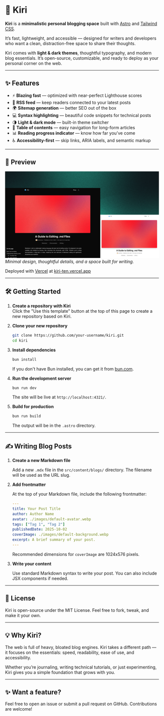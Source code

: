 # 🌿 Kiri

**Kiri** is a **minimalistic personal blogging space** built with [Astro](https://astro.build) and [Tailwind CSS](https://tailwindcss.com).

It’s fast, lightweight, and accessible — designed for writers and developers who want a clean, distraction-free space to share their thoughts.

Kiri comes with **light & dark themes**, thoughtful typography, and modern blog essentials. It’s open-source, customizable, and ready to deploy as your personal corner on the web.  

---

## ✨ Features

- ⚡ **Blazing fast** — optimized with near-perfect Lighthouse scores  
- 📰 **RSS feed** — keep readers connected to your latest posts  
- 🌍 **Sitemap generation** — better SEO out of the box  
- 💻 **Syntax highlighting** — beautiful code snippets for technical posts  
- 🌗 **Light & dark mode** — built-in theme switcher  
- 📑 **Table of contents** — easy navigation for long-form articles  
- 📊 **Reading progress indicator** — know how far you’ve come  
- ♿ **Accessibility-first** — skip links, ARIA labels, and semantic markup  

---

## 🚀 Preview

![Kiri Screenshot](./screenshot.png)  
*Minimal design, thoughtful details, and a space built for writing.*

Deployed with [Vercel](https://vercel.com) at [kiri-ten.vercel.app](https://kiri-ten.vercel.app/)

---

## 🛠️ Getting Started

1. **Create a repository with Kiri**  
   Click the "Use this template" button at the top of this page to create a new repository based on Kiri.

2. **Clone your new repository**

   ```bash
   git clone https://github.com/your-username/kiri.git
   cd kiri
   ```

3. **Install dependencies**

   ```bash
   bun install
   ```

   If you don't have Bun installed, you can get it from [bun.com](https://bun.com/).

4. **Run the development server**

   ```bash
   bun run dev
   ```

   The site will be live at `http://localhost:4321/`.

5. **Build for production**

   ```bash
   bun run build
   ```

   The output will be in the `.astro` directory.

---

## ✍️ Writing Blog Posts

1. **Create a new Markdown file**

   Add a new `.mdx` file in the `src/content/blogs/` directory. The filename will be used as the URL slug.

2. **Add frontmatter**

   At the top of your Markdown file, include the following frontmatter:

   ```yaml
   ---
   title: Your Post Title
   author: Author Name
   avatar: ./images/default-avatar.webp
   tags: ["Tag 1", "Tag 2"]
   publishedDate: 2025-10-02
   coverImage: ./images/default-background.webp
   excerpt: A brief summary of your post.
   ---
   ```

   Recommended dimensions for `coverImage` are 1024x576 pixels.

3. **Write your content**

   Use standard Markdown syntax to write your post. You can also include JSX components if needed.

---

## 📝 License

Kiri is open-source under the MIT License. Feel free to fork, tweak, and make it your own.

---

## 💡 Why Kiri?

The web is full of heavy, bloated blog engines. Kiri takes a different path —
it focuses on the essentials: speed, readability, ease of use, and accessibility.

Whether you’re journaling, writing technical tutorials, or just experimenting,
Kiri gives you a simple foundation that grows with you.

---

## ✨ Want a feature?

Feel free to open an issue or submit a pull request on GitHub. Contributions are welcome!
